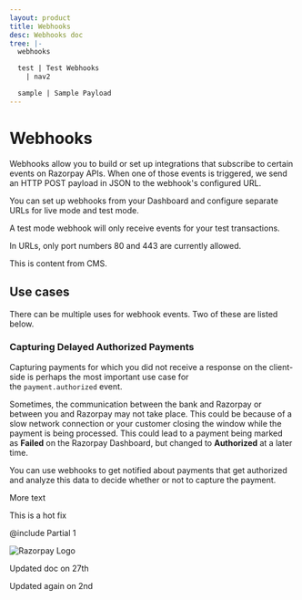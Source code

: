 ```yaml
---
layout: product
title: Webhooks
desc: Webhooks doc
tree: |-
  webhooks

  test | Test Webhooks
    | nav2

  sample | Sample Payload
---
```

# Webhooks

Webhooks allow you to build or set up integrations that subscribe to certain events on Razorpay APIs. When one of those events is triggered, we send an HTTP POST payload in JSON to the webhook's configured URL.

You can set up webhooks from your Dashboard and configure separate URLs for live mode and test mode.

A test mode webhook will only receive events for your test transactions.

In URLs, only port numbers 80 and 443 are currently allowed.

This is content from CMS.

## [](https://razorpay.com/docs/webhooks/#use-cases)Use cases

There can be multiple uses for webhook events. Two of these are listed below.

### Capturing Delayed Authorized Payments

Capturing payments for which you did not receive a response on the client-side is perhaps the most important use case for the `payment.authorized` event.

Sometimes, the communication between the bank and Razorpay or between you and Razorpay may not take place. This could be because of a slow network connection or your customer closing the window while the payment is being processed. This could lead to a payment being marked as **Failed** on the Razorpay Dashboard, but changed to **Authorized** at a later time.

You can use webhooks to get notified about payments that get authorized and analyze this data to decide whether or not to capture the payment.

More text

This is a hot fix

@include Partial 1

![Razorpay Logo](/images/download.png)

Updated doc on 27th



Updated again on 2nd